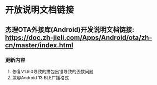# 开放说明文档链接

## 杰理OTA外接库(Android)开发说明文档链接:  https://doc.zh-jieli.com/Apps/Android/ota/zh-cn/master/index.html

### 更新内容

1. 修复V1.9.0导致的拼包出错导致的丟数问题
2. 兼容Android 13 BLE广播格式